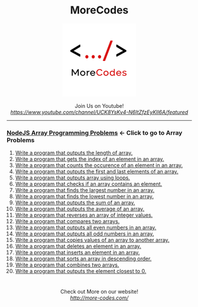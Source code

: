 <h1 align="center">MoreCodes</h1>
<p align="center"> 
  <img src="/morecodescir.png"/>
</p>

<p align="center">
Join Us on Youtube! <br/>
<i><u>https://www.youtube.com/channel/UCK8YsKv4-N6ItZfzEyKlI6A/featured</u></i>
</p>

- - - -
### [NodeJS Array Programming Problems](../Arrays/) <- Click to go to Array Problems

1. <a href="https://github.com/ArjunAranetaCodes/MoreCodes-NodeJS/blob/master/Arrays/problem1.js" target="_blank">Write a program that outputs the length of array.</a>
2. <a href="https://github.com/ArjunAranetaCodes/MoreCodes-NodeJS/blob/master/Arrays/problem2.js" target="_blank">Write a program that gets the index of an element in an array.</a>
3. <a href="https://github.com/ArjunAranetaCodes/MoreCodes-NodeJS/blob/master/Arrays/problem3.js" target="_blank">Write a program that counts the occurence of an element in an array.</a>
4. <a href="https://github.com/ArjunAranetaCodes/MoreCodes-NodeJS/blob/master/Arrays/problem4.js" target="_blank">Write a program that outputs the first and last elements of an array.</a>
5. <a href="https://github.com/ArjunAranetaCodes/MoreCodes-NodeJS/blob/master/Arrays/problem5.js" target="_blank">Write a program that outputs array using loops.</a>
6. <a href="https://github.com/ArjunAranetaCodes/MoreCodes-NodeJS/blob/master/Arrays/problem6.js" target="_blank">Write a program that checks if an array contains an element.</a>
7. <a href="https://github.com/ArjunAranetaCodes/MoreCodes-NodeJS/blob/master/Arrays/problem7.js" target="_blank">Write a program that finds the largest number in an array.</a>
8. <a href="https://github.com/ArjunAranetaCodes/MoreCodes-NodeJS/blob/master/Arrays/problem8.js" target="_blank">Write a program that finds the lowest number in an array.</a>
9. <a href="https://github.com/ArjunAranetaCodes/MoreCodes-NodeJS/blob/master/Arrays/problem9.js" target="_blank">Write a program that outputs the sum of an array.</a>
10. <a href="https://github.com/ArjunAranetaCodes/MoreCodes-NodeJS/blob/master/Arrays/problem10.js" target="_blank">Write a program that outputs the average of an array.</a>
11. <a href="https://github.com/ArjunAranetaCodes/MoreCodes-NodeJS/blob/master/Arrays/problem11.js" target="_blank">Write a program that reverses an array of integer values.</a>
12. <a href="https://github.com/ArjunAranetaCodes/MoreCodes-NodeJS/blob/master/Arrays/problem12.js" target="_blank">Write a program that compares two arrays.</a>
13. <a href="https://github.com/ArjunAranetaCodes/MoreCodes-NodeJS/blob/master/Arrays/problem13.js" target="_blank">Write a program that outputs all even numbers in an array.</a>
14. <a href="https://github.com/ArjunAranetaCodes/MoreCodes-NodeJS/blob/master/Arrays/problem14.js" target="_blank">Write a program that outputs all odd numbers in an array.</a>
15. <a href="https://github.com/ArjunAranetaCodes/MoreCodes-NodeJS/blob/master/Arrays/problem15.js" target="_blank">Write a program that copies values of an array to another array.</a>
16. <a href="https://github.com/ArjunAranetaCodes/MoreCodes-NodeJS/blob/master/Arrays/problem16.js" target="_blank">Write a program that deletes an element in an array.</a>
17. <a href="https://github.com/ArjunAranetaCodes/MoreCodes-NodeJS/blob/master/Arrays/problem17.js" target="_blank">Write a program that inserts an element in an array.</a>
18. <a href="https://github.com/ArjunAranetaCodes/MoreCodes-NodeJS/blob/master/Arrays/problem18.js" target="_blank">Write a program that sorts an array in descending order.</a>
19. <a href="https://github.com/ArjunAranetaCodes/MoreCodes-NodeJS/blob/master/Arrays/problem19.js" target="_blank">Write a program that combines two arrays.</a>
20. <a href="https://github.com/ArjunAranetaCodes/MoreCodes-NodeJS/blob/master/Arrays/problem20.js" target="_blank">Write a program that outputs the element closest to 0.</a>

#

<p align="center">
Check out More on our website! <br/>
<i><u>http://more-codes.com/</u></i>
</p>
